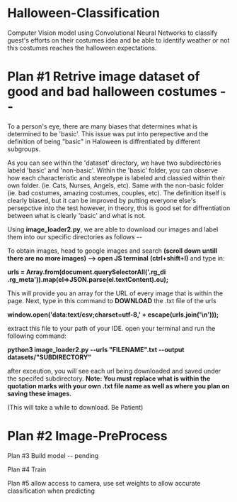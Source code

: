# Halloween-Classification

Computer Vision model using Convolutional Neural Networks to 
classify guest's efforts on their costumes idea and be able to identify weather or not this costumes reaches the 
halloween expectations.  

# Plan #1 Retrive image dataset of good and bad halloween costumes --

To a person's eye, there are many biases that determines what is determined to be 'basic'. This issue was put into perepective and the definition of being "basic" in Haloween is diffrentiated by different subgroups.  

As you can see within the 'dataset' directory, we have two subdirectories labeld 'basic' and 'non-basic'. 
Within the 'basic' folder, you can observe how each characteristic and stereotype is labeled and classied within their own folder. (ie. Cats, Nurses, Angels, etc). Same with the non-basic folder (ie. bad costumes, amazing costumes, couples, etc). The definition itself is clearly biased, but it can be improved by putting everyone else's persepctive into the test however, in theory, this is good set for diffrentiation between what is clearly 'basic' and what is not. 

Using **image_loader2.py**, we are able to download our images and label them into our specific directories as follows -- 

To obtain images, head to google images and search **(scroll down untill there are no more images) --> open JS terminal** **(ctrl+shift+I)** and type in: 

**urls = Array.from(document.querySelectorAll('.rg_di .rg_meta')).map(el=>JSON.parse(el.textContent).ou);**

This will provide you an array for the URL of every image that is within the page. Next, type in this command to **DOWNLOAD** the .txt file of the urls 

**window.open('data:text/csv;charset=utf-8,' + escape(urls.join('\n')));**

extract this file to your path of your IDE. open your terminal and run the following command: 

**python3 image_loader2.py --urls "FILENAME".txt --output datasets/"SUBDIRECTORY"** 

after exceution, you will see each url being downloaded and saved under the specifed subdirectory. **Note: You must replace what is within the quotation marks with your own .txt file name as well as where you plan on saving these images.** 

(This will take a while to download. Be Patient)


# Plan #2 Image-PreProcess



Plan #3 Build model -- pending

Plan #4 Train

Plan #5 allow access to camera,  use set weights to allow accurate classification when predicting

